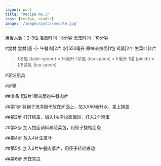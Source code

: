 ```yaml
---
layout: post
title: "Recipe No.1"
tags: [recipe, noodle]
image: '/images/posts/noodle.jpg'
---
```


用餐人数：2-3位 准备时间：5分钟 烹饪时间：10分钟

#食材
食材|量
-|-
午餐肉|2片
水|550毫升
原味辛拉面|1包
鸡蛋|2个
生菜叶|4片

>1汤匙 (table spoon) = 15毫升 1茶匙 (tea spoon) = 5毫升 1撮 (pinch) ≈ 1/8茶匙 (tea spoon)

#烹饪用具

#步骤

##准备
切2片1厘米厚的午餐肉片

##第1步
将锅子洗净擦干放在炉面上，加入550毫升水，盖上锅盖

##第2步
打开锅盖，加入1块辛拉面面饼，打入2个鸡蛋

##第3步
加入拉面调料和蔬菜包，用筷子拨松面条

##第4步
放入4片生菜叶

##第5步
加入2片午餐肉厚片，用筷子轻轻拨动

##第6步
烹饪完成
